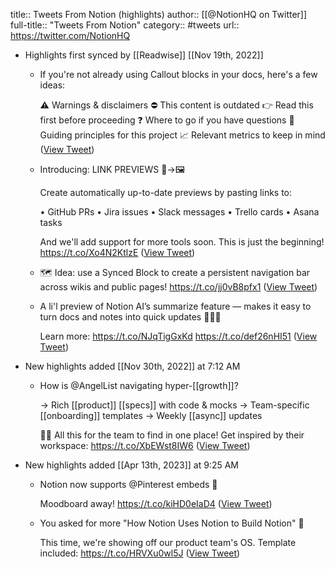 title:: Tweets From Notion (highlights)
author:: [[@NotionHQ on Twitter]]
full-title:: "Tweets From Notion"
category:: #tweets
url:: https://twitter.com/NotionHQ

- Highlights first synced by [[Readwise]] [[Nov 19th, 2022]]
	- If you're not already using Callout blocks in your docs, here's a few ideas:
	  
	  ⚠️ Warnings & disclaimers
	  ⛔️ This content is outdated
	  👉 Read this first before proceeding
	  ❓ Where to go if you have questions
	  🌟 Guiding principles for this project
	  📈 Relevant metrics to keep in mind ([View Tweet](https://twitter.com/NotionHQ/status/1420434037374545921))
	- Introducing: LINK PREVIEWS 🔗→🖼️ 
	  
	  Create automatically up-to-date previews by pasting links to:
	  
	  • GitHub PRs
	  • Jira issues
	  • Slack messages
	  • Trello cards
	  • Asana tasks
	  
	  And we'll add support for more tools soon. This is just the beginning! https://t.co/Xo4N2KtlzE ([View Tweet](https://twitter.com/NotionHQ/status/1455569504289767424))
	- 🗺 Idea: use a Synced Block to create a persistent navigation bar across wikis and public pages! https://t.co/jj0vB8pfx1 ([View Tweet](https://twitter.com/NotionHQ/status/1511374323990159365))
	- A li'l preview of Notion AI’s summarize feature — makes it easy to turn docs and notes into quick updates 🧙🏽‍♀️
	  
	  Learn more: https://t.co/NJqTigGxKd https://t.co/def26nHI51 ([View Tweet](https://twitter.com/NotionHQ/status/1593346879839817728))
- New highlights added [[Nov 30th, 2022]] at 7:12 AM
	- How is @AngelList navigating hyper-[[growth]]?
	  
	  → Rich [[product]] [[specs]] with code & mocks
	  → Team-specific [[onboarding]] templates
	  → Weekly [[async]] updates
	  
	  ✌🏽 All this for the team to find in one place! Get inspired by their workspace: https://t.co/XbEWst8IW6 ([View Tweet](https://twitter.com/NotionHQ/status/1597656065520578560))
- New highlights added [[Apr 13th, 2023]] at 9:25 AM
	- Notion now supports @Pinterest embeds 📌
	  
	  Moodboard away! https://t.co/kiHD0eIaD4 ([View Tweet](https://twitter.com/NotionHQ/status/1644401004413353984))
	- You asked for more "How Notion Uses Notion to Build Notion" 🤪
	  
	  This time, we're showing off our product team's OS. Template included: https://t.co/HRVXu0wl5J ([View Tweet](https://twitter.com/NotionHQ/status/1645460490339102720))